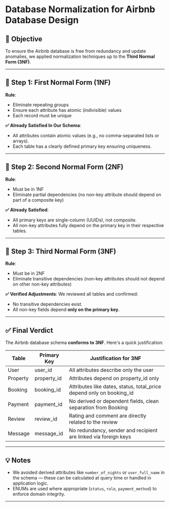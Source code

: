 # Database Normalization for Airbnb Database Design

## 🎯 Objective
To ensure the Airbnb database is free from redundancy and update anomalies, we applied normalization techniques up to the **Third Normal Form (3NF)**.

---

## 🧱 Step 1: First Normal Form (1NF)

**Rule**: 
- Eliminate repeating groups
- Ensure each attribute has atomic (indivisible) values
- Each record must be unique

**✅ Already Satisfied In Our Schema**:
- All attributes contain atomic values (e.g., no comma-separated lists or arrays).
- Each table has a clearly defined primary key ensuring uniqueness.

---

## 🔁 Step 2: Second Normal Form (2NF)

**Rule**: 
- Must be in 1NF
- Eliminate partial dependencies (no non-key attribute should depend on part of a composite key)

**✅ Already Satisfied**:
- All primary keys are single-column (UUIDs), not composite.
- All non-key attributes fully depend on the primary key in their respective tables.

---

## 🔗 Step 3: Third Normal Form (3NF)

**Rule**: 
- Must be in 2NF
- Eliminate transitive dependencies (non-key attributes should not depend on other non-key attributes)

**✅ Verified Adjustments**:
We reviewed all tables and confirmed:
- No transitive dependencies exist.
- All non-key fields depend **only on the primary key**.

---

## ✅ Final Verdict

The Airbnb database schema **conforms to 3NF**. Here's a quick justification:

| Table       | Primary Key   | Justification for 3NF |
|-------------|---------------|------------------------|
| User        | user_id       | All attributes describe only the user |
| Property    | property_id   | Attributes depend on property_id only |
| Booking     | booking_id    | Attributes like dates, status, total_price depend only on booking_id |
| Payment     | payment_id    | No derived or dependent fields, clean separation from Booking |
| Review      | review_id     | Rating and comment are directly related to the review |
| Message     | message_id    | No redundancy, sender and recipient are linked via foreign keys |

---

## 💡 Notes

- We avoided derived attributes like `number_of_nights` or `user_full_name` in the schema — these can be calculated at query time or handled in application logic.
- ENUMs are used where appropriate (`status`, `role`, `payment_method`) to enforce domain integrity.

---